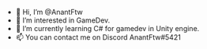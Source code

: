 - 👋 Hi, I’m @AnantFtw
- 👀 I’m interested in GameDev.
- 🌱 I’m currently learning C# for gamedev in Unity engine.
- 📫 You can contact me on Discord AnantFtw#5421

<!---
AnantFtw/AnantFtw is a ✨ special ✨ repository because its `README.md` (this file) appears on your GitHub profile.
You can click the Preview link to take a look at your changes.
--->
